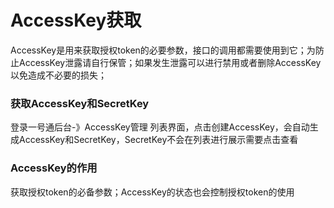 # AccessKey获取

AccessKey是用来获取授权token的必要参数，接口的调用都需要使用到它；为防止AccessKey泄露请自行保管；如果发生泄露可以进行禁用或者删除AccessKey以免造成不必要的损失；

### 获取AccessKey和SecretKey

登录一号通后台-》AccessKey管理 列表界面，点击创建AccessKey，会自动生成AccessKey和SecretKey，SecretKey不会在列表进行展示需要点击查看

### AccessKey的作用

获取授权token的必备参数；AccessKey的状态也会控制授权token的使用
